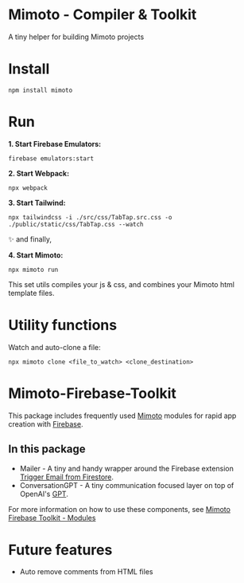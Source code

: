 # Mimoto - Compiler & Toolkit
A tiny helper for building Mimoto projects

# Install
```
npm install mimoto
```

# Run

**1. Start Firebase Emulators:**
```
firebase emulators:start
```

**2. Start Webpack:**
```
npx webpack
```

**3. Start Tailwind:**
```
npx tailwindcss -i ./src/css/TabTap.src.css -o ./public/static/css/TabTap.css --watch
```
        
✨ and finally,

**4. Start Mimoto:**
```
npx mimoto run
```

This set utils compiles your js & css, and combines your Mimoto html template files.  


# Utility functions
Watch and auto-clone a file:
``` 
npx mimoto clone <file_to_watch> <clone_destination>
```


# Mimoto-Firebase-Toolkit

This package includes frequently used [Mimoto](https://thesocialcode.com/mimoto) modules for rapid app creation with [Firebase](https://firebase.google.com/).

## In this package

- Mailer - A tiny and handy wrapper around the Firebase extension [Trigger Email from Firestore](https://extensions.dev/extensions/firebase/firestore-send-email).
- ConversationGPT - A tiny communication focused layer on top of OpenAI's [GPT](https://platform.openai.com/docs/guides/gpt).

For more information on how to use these components, see [Mimoto Firebase Toolkit - Modules](https://github.com/TheSocialCode/Mimoto-Firebase-Toolkit/wiki/Modules)

# Future features
- Auto remove comments from HTML files